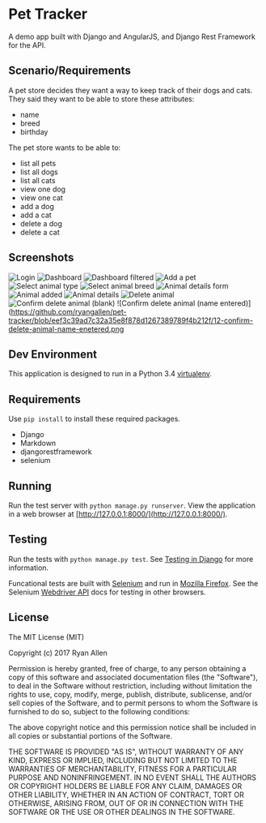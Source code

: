# Pet Tracker

A demo app built with Django and AngularJS, and Django Rest Framework for the API.

## Scenario/Requirements

A pet store decides they want a way to keep track of their dogs and cats.
They said they want to be able to store these attributes:

* name
* breed
* birthday

The pet store wants to be able to:

* list all pets
* list all dogs
* list all cats
* view one dog
* view one cat
* add a dog
* add a cat
* delete a dog
* delete a cat

## Screenshots

![Login](https://github.com/ryangallen/pet-tracker/blob/eef3c39ad7c32a35e8f878d1267389789f4b212f/00-login.png)
![Dashboard](https://github.com/ryangallen/pet-tracker/blob/eef3c39ad7c32a35e8f878d1267389789f4b212f/01-dashboard.png)
![Dashboard filtered](https://github.com/ryangallen/pet-tracker/blob/eef3c39ad7c32a35e8f878d1267389789f4b212f/02-dashboard-filtered.png)
![Add a pet](https://github.com/ryangallen/pet-tracker/blob/eef3c39ad7c32a35e8f878d1267389789f4b212f/04-add-a-pet.png)
![Select animal type](https://github.com/ryangallen/pet-tracker/blob/eef3c39ad7c32a35e8f878d1267389789f4b212f/05-select-animal-type.png)
![Select animal breed](https://github.com/ryangallen/pet-tracker/blob/eef3c39ad7c32a35e8f878d1267389789f4b212f/06-select-animal-breed.png)
![Animal details form](https://github.com/ryangallen/pet-tracker/blob/eef3c39ad7c32a35e8f878d1267389789f4b212f/07-animal-details-form.png)
![Animal added](https://github.com/ryangallen/pet-tracker/blob/eef3c39ad7c32a35e8f878d1267389789f4b212f/08-animal-added.png)
![Animal details](https://github.com/ryangallen/pet-tracker/blob/eef3c39ad7c32a35e8f878d1267389789f4b212f/09-animal-details.png)
![Delete animal](https://github.com/ryangallen/pet-tracker/blob/eef3c39ad7c32a35e8f878d1267389789f4b212f/10-delete-animal.png)
![Confirm delete animal (blank)](https://github.com/ryangallen/pet-tracker/blob/eef3c39ad7c32a35e8f878d1267389789f4b212f/11-confirm-delete-animal-blank.png)
![Confirm delete animal (name entered)](https://github.com/ryangallen/pet-tracker/blob/eef3c39ad7c32a35e8f878d1267389789f4b212f/12-confirm-delete-animal-name-enetered.png

## Dev Environment

This application is designed to run in a Python 3.4
[virtualenv](https://virtualenv.pypa.io/en/latest/).

## Requirements

Use `pip install` to install these required packages.

* Django
* Markdown
* djangorestframework
* selenium

## Running

Run the test server with `python manage.py runserver`. View the application in
a web browser at [http://127.0.0.1:8000/](http://127.0.0.1:8000/).

## Testing

Run the tests with `python manage.py test`. See
[Testing in Django](https://docs.djangoproject.com/en/1.8/topics/testing/) for
more information.

Funcational tests are built with
[Selenium](https://selenium-python.readthedocs.org/) and run in
[Mozilla Firefox](https://www.mozilla.org/en-US/firefox/products/). See the
Selenium [Webdriver API](https://selenium-python.readthedocs.org/api.html) docs
for testing in other browsers.

## License

The MIT License (MIT)

Copyright (c) 2017 Ryan Allen

Permission is hereby granted, free of charge, to any person obtaining a copy of this software and associated documentation files (the "Software"), to deal in the Software without restriction, including without limitation the rights to use, copy, modify, merge, publish, distribute, sublicense, and/or sell copies of the Software, and to permit persons to whom the Software is furnished to do so, subject to the following conditions:

The above copyright notice and this permission notice shall be included in all copies or substantial portions of the Software.

THE SOFTWARE IS PROVIDED "AS IS", WITHOUT WARRANTY OF ANY KIND, EXPRESS OR IMPLIED, INCLUDING BUT NOT LIMITED TO THE WARRANTIES OF MERCHANTABILITY, FITNESS FOR A PARTICULAR PURPOSE AND NONINFRINGEMENT. IN NO EVENT SHALL THE AUTHORS OR COPYRIGHT HOLDERS BE LIABLE FOR ANY CLAIM, DAMAGES OR OTHER LIABILITY, WHETHER IN AN ACTION OF CONTRACT, TORT OR OTHERWISE, ARISING FROM, OUT OF OR IN CONNECTION WITH THE SOFTWARE OR THE USE OR OTHER DEALINGS IN THE SOFTWARE.
